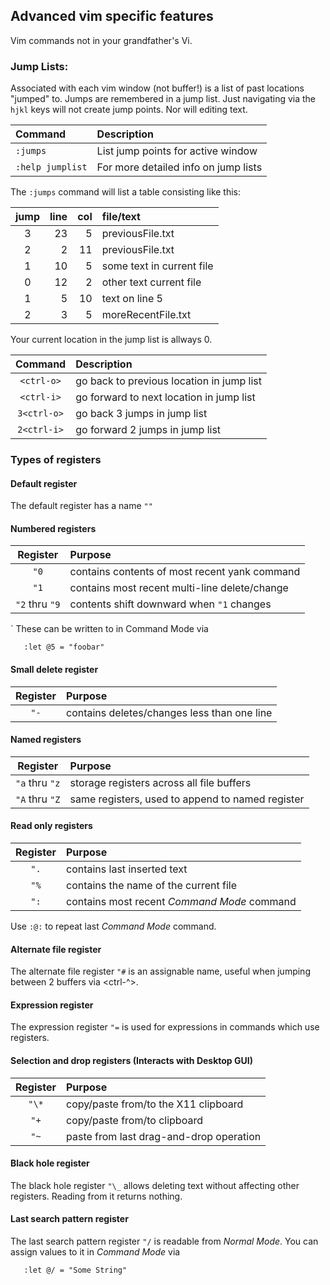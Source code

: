 ## Advanced vim specific features
Vim commands not in your grandfather's Vi.

### Jump Lists:
Associated with each vim window (not buffer!) is a list of
past locations "jumped" to.  Jumps are remembered in a jump
list.  Just navigating via the `hjkl` keys will not create
jump points.  Nor will editing text.

| Command          | Description                          |
|:---------------- |:------------------------------------ |
| `:jumps`         | List jump points for active window   |
| `:help jumplist` | For more detailed info on jump lists |

The `:jumps` command will list a table consisting like this:

| jump | line | col | file/text                 |
|:----:| ----:| ---:|:------------------------- |
|  3   | 23   | 5   | previousFile.txt          |
|  2   | 2    | 11  | previousFile.txt          |
|  1   | 10   | 5   | some text in current file |
|  0   | 12   | 2   | other text current file   |
|  1   | 5    | 10  | text on line 5            |
|  2   | 3    | 5   | moreRecentFile.txt        |

Your current location in the jump list is allways 0.

| Command     | Description                                 |
|:-----------:|:------------------------------------------- |
| `<ctrl-o>`  | go back to previous location in jump list   |
| `<ctrl-i>`  | go forward to next location in jump list    |
| `3<ctrl-o>` | go back 3 jumps in jump list                |
| `2<ctrl-i>` | go forward 2 jumps in jump list             |

### Types of registers
#### Default register
The default register has a name `""`

#### Numbered registers

| Register       | Purpose                                        |
|:--------------:|:---------------------------------------------- |
| `"0`           | contains contents of most recent yank command  |
| `"1`           | contains most recent multi-line delete/change  |
| `"2` thru `"9` | contents shift downward when `"1` changes      |
`
These can be written to in Command Mode via
   ```
      :let @5 = "foobar"
   ```

#### Small delete register

| Register       | Purpose                                      |
|:--------------:|:-------------------------------------------- |
| `"-`           | contains deletes/changes less than one line  |

#### Named registers

| Register       | Purpose                                           |
|:--------------:|:------------------------------------------------- |
| `"a` thru `"z` | storage registers across all file buffers         |
| `"A` thru `"Z` | same registers, used to append to named register  |

#### Read only registers

| Register  | Purpose                                      |
|:---------:|:-------------------------------------------- |
| `".`      | contains last inserted text                  |
| `"%`      | contains the name of the current file        |
| `":`      | contains most recent _Command Mode_ command  |

Use `:@:` to repeat last _Command Mode_ command.

#### Alternate file register 
The alternate file register `"#` is an assignable name, useful when jumping
between 2 buffers via <ctrl-^>.

#### Expression register
The expression register `"=` is used for expressions in commands
which use registers.

#### Selection and drop registers (Interacts with Desktop GUI)

| Register  | Purpose                                  |
|:---------:|:---------------------------------------- |
| `"\*`     | copy/paste from/to the X11 clipboard     |
| `"+`      | copy/paste from/to clipboard             |
| `"~`      | paste from last drag-and-drop operation  |

#### Black hole register
The black hole register `"\_` allows deleting text without affecting
other registers.  Reading from it returns nothing.

#### Last search pattern register
The last search pattern register `"/` is readable from _Normal Mode_.
You can assign values to it in _Command Mode_ via
```
   :let @/ = "Some String"
```
